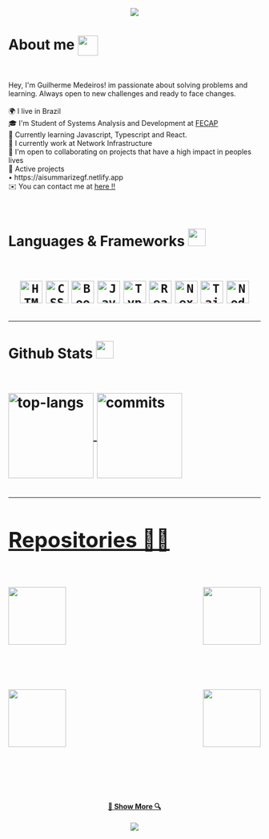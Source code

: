 <!-- Cabeçalho -->
<p align="center">
  <img src="https://capsule-render.vercel.app/api?type=waving&color=gradient&text=&height=100&section=header"/>
</p>

<!-- Sobre mim -->
<h1> About me <a href="https://github.com/DenverCoder1/readme-typing-svg"><img align="center" height="40" src="https://readme-typing-svg.herokuapp.com?lines=Brazilian+🇧🇷+🟩;Front-End+🖼;Back-End+⚙️;JavaScript-Lover+🧩;GearHead+🏎️"></a></h1>
<br>


<!-- Descrição -->
<p>
  Hey, I'm Guilherme Medeiros! im passionate about solving problems and learning. Always open to new challenges and ready to face changes.
  <br><br>
 🌍 I live in Brazil
 <br>
 🎓 I'm Student of Systems Analysis and Development at <a href="https://www.fecap.br/">FECAP</a>
 <br>
 🧠 Currently learning Javascript, Typescript and React.
 <br>
 🚀  I currently work at Network Infrastructure
 <br>
 🤝  I'm open to collaborating on projects that have a high impact in peoples lives
 <br>
 🚀 Active projects 
  <br>
    •  https://aisummarizegf.netlify.app
  <br>
 ✉️  You can contact me at <a href="mailto:guilhermedeamorimmedeiros@yahoo.com.br?subject=Hello Guilherme">here !!</a>
 <br>

</p>
</hr>
  
  
<!-- Habilidades e Frameworks --> 
<br>
<h1> Languages & Frameworks <img src="https://i.giphy.com/media/u5DoW5LsP16fiyvyTW/giphy.webp" width="35">
  <br><br>
<p align="center">
 <code><img title="HTML5" height="45" src="https://raw.githubusercontent.com/danielcranney/readme-generator/main/public/icons/skills/html5-colored.svg"></code>
 <code><img title="CSS" height="45" src="https://raw.githubusercontent.com/danielcranney/readme-generator/main/public/icons/skills/typescript-colored.svg"></code>
 <code><img title="Boostrap" height="45" src="https://raw.githubusercontent.com/danielcranney/readme-generator/main/public/icons/skills/bootstrap-colored.svg"></code>
 <code><img title="Javascript" height="45" src="https://raw.githubusercontent.com/danielcranney/readme-generator/main/public/icons/skills/javascript-colored.svg"></code>
 <code><img title="Typescript" height="45" src="https://raw.githubusercontent.com/danielcranney/readme-generator/main/public/icons/skills/typescript-colored.svg"></code>
 <code><img title="React" height="45" src="https://raw.githubusercontent.com/danielcranney/readme-generator/main/public/icons/skills/react-colored.svg"></code> 
 <code><img title="Next.js" height="45" src="https://raw.githubusercontent.com/danielcranney/readme-generator/main/public/icons/skills/nextjs-colored.svg"></code> 
  <code><img title="Tailwind" height="45" src="https://raw.githubusercontent.com/danielcranney/readme-generator/main/public/icons/skills/tailwindcss-colored.svg"></code>
 <code><img title="Node.js" height="45" src="https://raw.githubusercontent.com/danielcranney/readme-generator/main/public/icons/skills/nodejs-colored.svg"></code>  
</p>
</hr>
<!-- Stats -->
<hr>
<div>
<h4> Github Stats <img src="https://media.giphy.com/media/iY8CRBdQXODJSCERIr/giphy.gif" width="35">
<br><br>
<p>
<a href="https://github.com/LutoBeibe">
<img alt="top-langs" align="center" height="170" src="https://github-readme-stats-seven-navy-90.vercel.app/api/top-langs/?username=lutobeibe&layout=compact&langs_count=16&theme=vue-dark&hide=jupyter%20notebook"/>
<a href="https://github.com/LutoBeibe">
<img alt="commits" align="center" height="170" src="https://github-readme-stats-seven-navy-90.vercel.app/api?username=lutobeibe&show_icons=true&theme=vue-dark&include_all_commits=true&count_private=true&hide=issues"/>
</p>
</div>

<!-- Snake --->



<!-- Repositorios -->   
<hr>
<h2> Repositories 👨‍💻</h2>
<br>
<div width="100%" align="center">
  <a align="left" href="https://github.com/LutoBeibe/upload-ai" title="upload-ai"><img align="left" height="115" src="https://github-readme-stats.vercel.app/api/pin/?username=LutoBeibe&repo=upload-ai&theme=vue-dark&border_color=61dafb&border_radius=10"></a>
  <a align="right" href="https://github.com/LutoBeibe/nlw" title="Plataforma Podcast"><img align="right" height="115" src="https://github-readme-stats.vercel.app/api/pin/?username=LutoBeibe&repo=nlw&theme=vue-dark&border_color=61dafb&border_radius=10"></a>
</div>
<br/><br/><br/><br/><br/><br/>
<div width="100%" align="center">
  <a align="left" href="https://github.com/LutoBeibe/Password-Generator" title="Password-Generator"><img align="left" height="115" src="https://github-readme-stats.vercel.app/api/pin/?username=LutoBeibe&repo=Password-Generator&theme=vue-dark&border_color=61dafb&border_radius=10"></a>
  <a align="right" href="https://github.com/LutoBeibe/HypeLab" title="HypeLab"><img align="right" height="115" src="https://github-readme-stats.vercel.app/api/pin/?username=LutoBeibe&repo=HypeLab&theme=vue-dark&border_color=61dafb&border_radius=10"></a>
</div>
<br/><br/><br/><br/><br/><br/>

<h4 align="center">
  <a href="https://github.com/LutoBeibe?tab=repositories" title="Show Repositories">🔎 Show More 🔍</a>
</h4>
</hr>

<!-- Rodapé -->
<p align="center">
  <img src="https://capsule-render.vercel.app/api?type=waving&color=gradient&height=100&section=footer"/>
</p>

